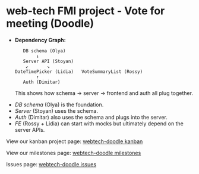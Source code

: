 # web-tech FMI project - Vote for meeting (Doodle)

- **Dependency Graph:**  
  ```  
     DB schema (Olya)  
          ↓  
     Server API (Stoyan)  
      ↙       ↘  
  DateTimePicker (Lidia)   VoteSummaryList (Rossy)  
          ↑  
     Auth (Dimitar)  
  ```  
  This shows how schema → server → frontend and auth all plug together.  

* *DB schema* (Olya) is the foundation.
* *Server* (Stoyan) uses the schema.
* *Auth* (Dimitar) also uses the schema and plugs into the server.
* *FE* (Rossy + Lidia) can start with mocks but ultimately depend on the server APIs.


View our kanban project page: [webtech-doodle kanban](https://github.com/users/StoyanTinchev/projects/4/views/1)

View our milestones page: [webtech-doodle milestones](https://github.com/StoyanTinchev/webtech-doodle/milestones)

Issues page: [webtech-doodle issues](https://github.com/StoyanTinchev/webtech-doodle/issues)
